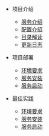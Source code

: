 <!-- _sidebar.md -->

* 项目介绍
    * [服务介绍](/README.md) <!--注意这里是相对路径-->
    * [配置介绍](/describe/config.md)
    * [目录解读](/describe/directory.md) <!--注意这里是相对路径-->
    * [更新日志](/describe/upgrade.md)
* 项目部署
    * [环境要求](/ProjectDocs/Docsify部署教程.md)
    * [服务安装](/ProjectDocs/Docsify部署教程.md)
    * [服务启动](/ProjectDocs/Docsify部署教程.md)

* 最佳实践
    * [环境要求](/ProjectDocs/Docsify部署教程.md)
    * [服务安装](/ProjectDocs/Docsify部署教程.md)
    * [服务启动](/ProjectDocs/Docsify部署教程.md)
